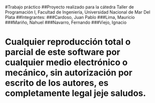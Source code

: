 #Trabajo práctico
##Proyecto realizado para la cátedra Taller de Programación I, Facultad de Ingeniería, Universidad Nacional de Mar Del Plata
##Integrantes:
###Cardoso, Juan Pablo
###Lima, Mauricio
###Mariño, Nahuel
###Navarro, Fernando
###Viejo, Ignacio

# Cualquier reproducción total o parcial de este software por cualquier medio electrónico o mecánico, sin autorización por escrito de los autores, es completamente legal jeje saludos.
